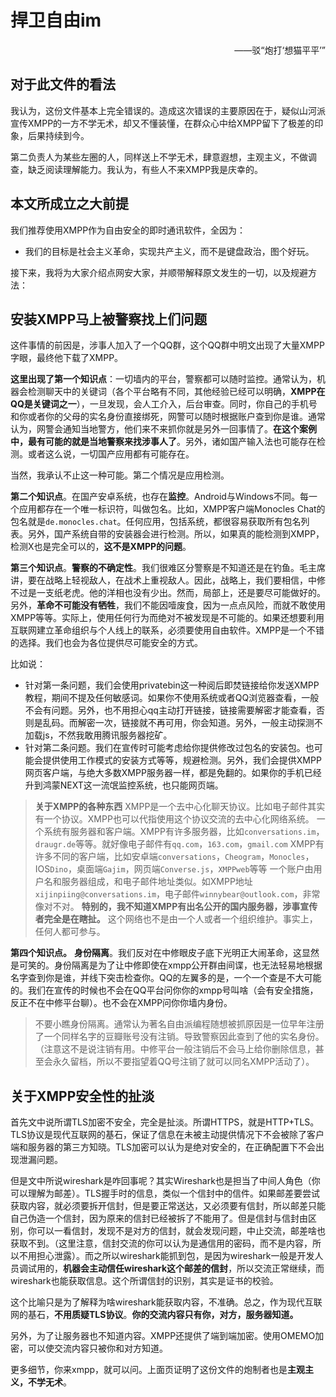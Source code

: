 # 捍卫自由im

<div align="right">——驳“炮打‘想猫平平’”</div>

## 对于此文件的看法

我认为，这份文件基本上完全错误的。造成这次错误的主要原因在于，疑似山河派宣传XMPP的一方不学无术，却又不懂装懂，在群众心中给XMPP留下了极差的印象，后果持续到今。

第二负责人为某些左圈的人，同样送上不学无术，肆意遐想，主观主义，不做调查，缺乏阅读理解能力。我认为，有些人不来XMPP我是庆幸的。

## 本文所成立之大前提

我们推荐使用XMPP作为自由安全的即时通讯软件，全因为：
+ 我们的目标是社会主义革命，实现共产主义，而不是键盘政治，图个好玩。

接下来，我将为大家介绍点网安大家，并顺带解释原文发生的一切，以及规避方法：

## 安装XMPP马上被警察找上们问题

这件事情的前因是，涉事人加入了一个QQ群，这个QQ群中明文出现了大量XMPP字眼，最终他下载了XMPP。

**这里出现了第一个知识点**：一切墙内的平台，警察都可以随时监控。通常认为，机器会检测聊天中的关键词（各个平台略有不同，其他经验已经可以明确，**XMPP在QQ是关键词之一**），一旦发现，会人工介入，后台审查。同时，你自己的手机号和你或者你的父母的实名身份直接绑死，网警可以随时根据账户查到你是谁。通常认为，网警会通知当地警方，他们来不来抓你就是另外一回事情了。**在这个案例中，最有可能的就是当地警察来找涉事人了**。另外，诸如国产输入法也可能存在检测。或者这么说，一切国产应用都有可能存在。

当然，我承认不止这一种可能。第二个情况是应用检测。

**第二个知识点**。在国产安卓系统，也存在**监控**。Android与Windows不同。每一个应用都存在一个唯一标识符，叫做包名。比如，XMPP客户端Monocles Chat的包名就是`de.monocles.chat`。任何应用，包括系统，都很容易获取所有包名列表。另外，国产系统自带的安装器会进行检测。所以，如果真的能检测到XMPP，检测X也是完全可以的，**这不是XMPP的问题**。

**第三个知识点**。**警察的不确定性**。我们很难区分警察是不知道还是在钓鱼。毛主席讲，要在战略上轻视敌人，在战术上重视敌人。因此，战略上，我们要相信，中修不过是一支纸老虎。他的洋相也没有少出。然而，局部上，还是要尽可能做好的。另外，**革命不可能没有牺牲**，我们不能因噎废食，因为一点点风险，而就不敢使用XMPP等等。实际上，使用任何行为而绝对不被发现是不可能的。如果还想要利用互联网建立革命组织与个人线上的联系，必须要使用自由软件。XMPP是一个不错的选择。我们也会为各位提供尽可能安全的方式。

比如说：
+ 针对第一条问题，我们会使用privatebin这一种阅后即焚链接给你发送XMPP教程，期间不提及任何敏感词。如果你不使用系统或者QQ浏览器查看，一般不会有问题。另外，也不用担心qq主动打开链接，链接需要解密才能查看，否则是乱码。而解密一次，链接就不再可用，你会知道。另外，一般主动探测不加载js，不然我敢用腾讯服务器挖矿。
+ 针对第二条问题。我们在宣传时可能考虑给你提供修改过包名的安装包。也可能会提供使用工作模式的安装方式等等，规避检测。另外，我们会提供XMPP网页客户端，与绝大多数XMPP服务器一样，都是免翻的。如果你的手机已经升到鸿蒙NEXT这一流氓监控系统，也只能网页端。

> **关于XMPP的各种东西**
> XMPP是一个去中心化聊天协议。比如电子邮件其实有一个协议。XMPP也可以代指使用这个协议交流的去中心化网络系统。
> 一个系统有服务器和客户端。XMPP有许多服务器，比如`conversations.im`，`draugr.de`等等。就好像电子邮件有`qq.com`，`163.com`，`gmail.com`
> XMPP有许多不同的客户端，比如安卓端`conversations`，`Cheogram`，`Monocles`，IOS`Dino`，桌面端`Gajim`，网页端`Converse.js`，`XMPPweb`等等
> 一个账户由用户名和服务器组成，和电子邮件地址类似。如XMPP地址`xijinpiing@conversations.im`，电子邮件`winnybear@outlook.com`，非常像对不对。
> **特别的，我不知道XMPP有出名公开的国内服务器，涉事宣传者完全是在瞎扯。**
> 这个网络也不是由一个人或者一个组织维护。事实上，任何人都可参与。


**第四个知识点。** **身份隔离**。我们反对在中修眼皮子底下光明正大闹革命，这显然是可笑的。身份隔离是为了让中修即使在xmpp公开群由间谍，也无法轻易地根据名字查到你是谁，并线下突击检查你。QQ的左翼多的是，一个一个查是不大可能的。我们在宣传的时候也不会在QQ平台问你你的xmpp号叫啥（会有安全措施，反正不在中修平台聊）。也不会在XMPP问你你墙内身份。

> 不要小瞧身份隔离。通常认为著名自由派编程随想被抓原因是一位早年注册了一个同样名字的豆瓣账号没有注销。导致警察因此查到了他的实名身份。
> （注意这不是说注销有用。中修平台一般注销后不会马上给你删除信息，甚至会永久留档，所以不要指望着QQ号注销了就可以同名XMPP活动了）。

## 关于XMPP安全性的扯淡

首先文中说所谓TLS加密不安全，完全是扯淡。所谓HTTPS，就是HTTP+TLS。TLS协议是现代互联网的基石，保证了信息在未被主动提供情况下不会被除了客户端和服务器的第三方知晓。TLS加密可以认为是绝对安全的，在正确配置下不会出现泄漏问题。

但是文中所说wireshark是咋回事呢？其实Wireshark也是担当了中间人角色（你可以理解为邮差）。TLS握手时的信息，类似一个信封中的信件。如果邮差要尝试获取内容，就必须要拆开信封，但是要正常送达，又必须要有信封，所以邮差只能自己伪造一个信封，因为原来的信封已经被拆了不能用了。但是信封与信封由区别，你可以一看信封，发现不是对方的信封，就会发现问题，中止交流，邮差啥也获取不到。（这里注意，信封交流的你可以认为是通信用的密码，而不是内容，所以不用担心泄露）。而之所以wireshark能抓到包，是因为wireshark一般是开发人员调试用的，**机器会主动信任wireshark这个邮差的信封**，所以交流正常继续，而wireshark也能获取信息。这个所谓信封的识别，其实是证书的校验。

这个比喻只是为了解释为啥wireshark能获取内容，不准确。总之，作为现代互联网的基石，**不用质疑TLS协议**。**你的交流内容只有你，对方，服务器知道。**

另外，为了让服务器也不知道内容。XMPP还提供了端到端加密。使用OMEMO加密，可以使交流内容只被你和对方知道。

更多细节，你来xmpp，就可以问。上面页证明了这份文件的炮制者也是**主观主义，不学无术**。
<!--stackedit_data:
eyJoaXN0b3J5IjpbLTE2NDExMDc5MDYsMTU2MjgzMTI2MSwtMT
I0ODUzMDQwNCw4MDQyNDc3NzksNDEyNjM3ODgyLC01MTM1NTE4
NDEsLTU2MTY0MTEzNiwtNTUzMDM5NTk3XX0=
-->